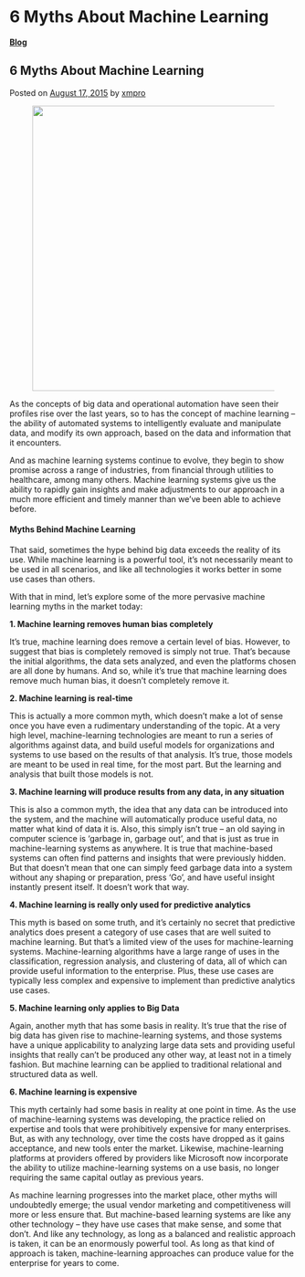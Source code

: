 # 6 Myths About Machine Learning

[**Blog**](https://xmpro.com/category/blog/)

## 6 Myths About Machine Learning

Posted on [August 17, 2015](https://xmpro.com/6-myths-about-machine-learning/) by [xmpro](https://xmpro.com/author/xmpro/)

<figure><img src="https://xmpro.com/wp-content/uploads/2015/08/Machine-Learning-Myths.jpg" alt="" height="500" width="700"><figcaption></figcaption></figure>

As the concepts of big data and operational automation have seen their profiles rise over the last years, so to has the concept of machine learning – the ability of automated systems to intelligently evaluate and manipulate data, and modify its own approach, based on the data and information that it encounters.

And as machine learning systems continue to evolve, they begin to show promise across a range of industries, from financial through utilities to healthcare, among many others. Machine learning systems give us the ability to rapidly gain insights and make adjustments to our approach in a much more efficient and timely manner than we’ve been able to achieve before.

#### Myths Behind Machine Learning

That said, sometimes the hype behind big data exceeds the reality of its use. While machine learning is a powerful tool, it’s not necessarily meant to be used in all scenarios, and like all technologies it works better in some use cases than others.

With that in mind, let’s explore some of the more pervasive machine learning myths in the market today:

**1. Machine learning removes human bias completely**

It’s true, machine learning does remove a certain level of bias. However, to suggest that bias is completely removed is simply not true. That’s because the initial algorithms, the data sets analyzed, and even the platforms chosen are all done by humans. And so, while it’s true that machine learning does remove much human bias, it doesn’t completely remove it.

**2. Machine learning is real-time**

This is actually a more common myth, which doesn’t make a lot of sense once you have even a rudimentary understanding of the topic. At a very high level, machine-learning technologies are meant to run a series of algorithms against data, and build useful models for organizations and systems to use based on the results of that analysis. It’s true, those models are meant to be used in real time, for the most part. But the learning and analysis that built those models is not.

**3. Machine learning will produce results from any data, in any situation**

This is also a common myth, the idea that any data can be introduced into the system, and the machine will automatically produce useful data, no matter what kind of data it is. Also, this simply isn’t true – an old saying in computer science is ‘garbage in, garbage out’, and that is just as true in machine-learning systems as anywhere. It is true that machine-based systems can often find patterns and insights that were previously hidden. But that doesn’t mean that one can simply feed garbage data into a system without any shaping or preparation,  press ‘Go’, and have useful insight instantly present itself. It doesn’t work that way.

**4. Machine learning is really only used for predictive analytics**

This myth is based on some truth, and it’s certainly no secret that predictive analytics does present a category of use cases that are well suited to machine learning. But that’s a limited view of the uses for machine-learning systems. Machine-learning algorithms have a large range of uses in the classification, regression analysis, and clustering of data, all of which can provide useful information to the enterprise. Plus, these use cases are typically less complex and expensive to implement than predictive analytics use cases.

**5. Machine learning only applies to Big Data**

Again, another myth that has some basis in reality. It’s true that the rise of big data has given rise to machine-learning systems, and those systems have a unique applicability to analyzing large data sets and providing useful insights that really can’t be produced any other way, at least not in a timely fashion. But machine learning can be applied to traditional relational and structured data as well.

**6. Machine learning is expensive**

This myth certainly had some basis in reality at one point in time. As the use of machine-learning systems was developing, the practice relied on expertise and tools that were prohibitively expensive for many enterprises. But, as with any technology, over time the costs have dropped as it gains acceptance, and new tools enter the market. Likewise, machine-learning platforms at providers offered by providers like Microsoft now incorporate the ability to utilize machine-learning systems on a use basis, no longer requiring the same capital outlay as previous years.

As machine learning progresses into the market place, other myths will undoubtedly emerge; the usual vendor marketing and competitiveness will more or less ensure that. But machine-based learning systems are like any other technology – they have use cases that make sense, and some that don’t. And like any technology, as long as a balanced and realistic approach is taken, it can be an enormously powerful tool. As long as that kind of approach is taken, machine-learning approaches can produce value for the enterprise for years to come.

